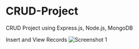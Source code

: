 # CRUD-Project
CRUD Project using Express.js, Node.js, MongoDB

Insert and View Records
![Screenshot 1](https://github.com/skpawtekar/CRUD-Project/assets/110728385/9db9da47-2706-4083-8b88-dbc7dc40ca74)
